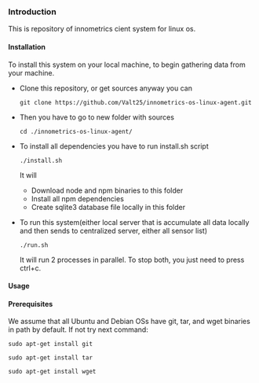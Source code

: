 ### Introduction
This is repository of innometrics cient system for linux os.

#### Installation
To install this system on your local machine, to begin gathering data from your machine.

* Clone this repository, or get sources anyway you can
    
   `git clone https://github.com/Valt25/innometrics-os-linux-agent.git`
* Then you have to go to new folder with sources

    `cd ./innometrics-os-linux-agent/`
    
* To install all dependencies you have to run install.sh script

    `./install.sh`
    
    It will
    * Download node and npm binaries to this folder
    * Install all npm dependencies
    * Create sqlite3 database file locally in this folder
    
* To run this system(either local server that is accumulate all data locally and then sends to centralized server, either all sensor list)

    `./run.sh`
    
    It will run 2 processes in parallel. To stop both, you just need to press ctrl+c.
    
#### Usage

#### Prerequisites
We assume that all Ubuntu and Debian OSs have git, tar, and wget binaries in path by default. If not try next command:

`sudo apt-get install git`

`sudo apt-get install tar`

`sudo apt-get install wget`